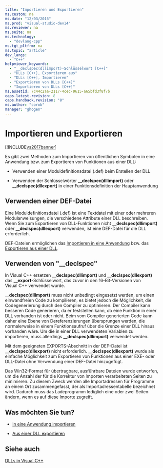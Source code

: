 ```yaml
---
title: "Importieren und Exportieren"
ms.custom: na
ms.date: "12/03/2016"
ms.prod: "visual-studio-dev14"
ms.reviewer: na
ms.suite: na
ms.technology: 
  - "devlang-cpp"
ms.tgt_pltfrm: na
ms.topic: "article"
dev_langs: 
  - "C++"
helpviewer_keywords: 
  - "__declspec(dllimport)-Schlüsselwort [C++]"
  - "DLLs [C++], Exportieren aus"
  - "DLLs [C++], Importieren"
  - "Exportieren von DLLs [C++]"
  - "Importieren von DLLs [C++]"
ms.assetid: 7c44c2aa-2117-4cec-9615-a65bfd3f8f7b
caps.latest.revision: 8
caps.handback.revision: "8"
ms.author: "corob"
manager: "ghogen"
---
```

# Importieren und Exportieren
[!INCLUDE[vs2017banner](../assembler/inline/includes/vs2017banner.md)]

Es gibt zwei Methoden zum Importieren von öffentlichen Symbolen in eine Anwendung bzw. zum Exportieren von Funktionen aus einer DLL:  
  
-   Verwenden einer Moduldefinitionsdatei \(.def\) beim Erstellen der DLL  
  
-   Verwenden der Schlüsselwörter **\_\_declspec\(dllimport\)** oder **\_\_declspec\(dllexport\)** in einer Funktionsdefinition der Hauptanwendung  
  
## Verwenden einer DEF\-Datei  
 Eine Moduldefinitionsdatei \(.def\) ist eine Textdatei mit einer oder mehreren Modulanweisungen, die verschiedene Attribute einer DLL beschreiben.  Wenn Sie zum Exportieren von DLL\-Funktionen nicht **\_\_declspec\(dllimport\)** oder **\_\_declspec\(dllexport\)** verwenden, ist eine DEF\-Datei für die DLL erforderlich.  
  
 DEF\-Dateien ermöglichen das [Importieren in eine Anwendung](../build/importing-using-def-files.md) bzw. das [Exportieren aus einer DLL](../build/exporting-from-a-dll-using-def-files.md).  
  
## Verwenden von "\_\_declspec"  
 In Visual C\+\+ ersetzen **\_\_declspec\(dllimport\)** und **\_\_declspec\(dllexport\)** das **\_\_export**\-Schlüsselwort, das zuvor in den 16\-Bit\-Versionen von Visual C\+\+ verwendet wurde.  
  
 **\_\_declspec\(dllimport\)** muss nicht unbedingt eingesetzt werden, um einen einwandfreien Code zu kompilieren, es bietet jedoch die Möglichkeit, die Codegenerierung durch den Compiler zu optimieren.  Der Compiler kann besseren Code generieren, da er feststellen kann, ob eine Funktion in einer DLL vorhanden ist oder nicht. Beim vom Compiler generierten Code kann daher eine Ebene von Dereferenzierungen übersprungen werden, die normalerweise in einem Funktionsaufruf über die Grenze einer DLL hinaus vorhanden wäre.  Um die in einer DLL verwendeten Variablen zu importieren, muss allerdings **\_\_declspec\(dllimport\)** verwendet werden.  
  
 Mit dem geeigneten EXPORTS\-Abschnitt in der DEF\-Datei ist **\_\_declspec\(dllexport\)** nicht erforderlich.  **\_\_declspec\(dllexport\)** wurde als einfache Möglichkeit zum Exportieren von Funktionen aus einer EXE\- oder DLL\-Datei ohne Verwendung einer DEF\-Datei hinzugefügt.  
  
 Das Win32\-Format für übertragbare, ausführbare Dateien wurde entworfen, um die Anzahl der für die Korrektur von Importen verarbeiteten Seiten zu minimieren.  Zu diesem Zweck werden alle Importadressen für Programme an einem Ort zusammengefasst, der als Importadressentabelle bezeichnet wird.  Dadurch muss das Ladeprogramm lediglich eine oder zwei Seiten ändern, wenn es auf diese Importe zugreift.  
  
## Was möchten Sie tun?  
  
-   [In eine Anwendung importieren](../build/importing-into-an-application-using-declspec-dllimport.md)  
  
-   [Aus einer DLL exportieren](../build/exporting-from-a-dll.md)  
  
## Siehe auch  
 [DLLs in Visual C\+\+](../build/dlls-in-visual-cpp.md)